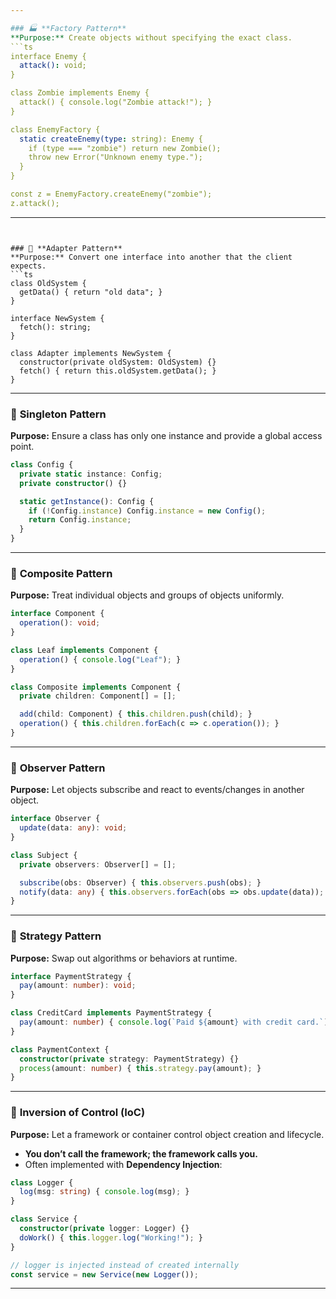 ```yaml
---

### 🏭 **Factory Pattern**
**Purpose:** Create objects without specifying the exact class.
```ts
interface Enemy {
  attack(): void;
}

class Zombie implements Enemy {
  attack() { console.log("Zombie attack!"); }
}

class EnemyFactory {
  static createEnemy(type: string): Enemy {
    if (type === "zombie") return new Zombie();
    throw new Error("Unknown enemy type.");
  }
}

const z = EnemyFactory.createEnemy("zombie");
z.attack();
```

---
```


### 🔌 **Adapter Pattern**
**Purpose:** Convert one interface into another that the client expects.
```ts
class OldSystem {
  getData() { return "old data"; }
}

interface NewSystem {
  fetch(): string;
}

class Adapter implements NewSystem {
  constructor(private oldSystem: OldSystem) {}
  fetch() { return this.oldSystem.getData(); }
}
```

---

### 👑 **Singleton Pattern**
**Purpose:** Ensure a class has only one instance and provide a global access point.
```ts
class Config {
  private static instance: Config;
  private constructor() {}

  static getInstance(): Config {
    if (!Config.instance) Config.instance = new Config();
    return Config.instance;
  }
}
```

---

### 🌳 **Composite Pattern**
**Purpose:** Treat individual objects and groups of objects uniformly.
```ts
interface Component {
  operation(): void;
}

class Leaf implements Component {
  operation() { console.log("Leaf"); }
}

class Composite implements Component {
  private children: Component[] = [];

  add(child: Component) { this.children.push(child); }
  operation() { this.children.forEach(c => c.operation()); }
}
```

---

### 👀 **Observer Pattern**
**Purpose:** Let objects subscribe and react to events/changes in another object.
```ts
interface Observer {
  update(data: any): void;
}

class Subject {
  private observers: Observer[] = [];

  subscribe(obs: Observer) { this.observers.push(obs); }
  notify(data: any) { this.observers.forEach(obs => obs.update(data)); }
}
```

---

### 🧠 **Strategy Pattern**
**Purpose:** Swap out algorithms or behaviors at runtime.
```ts
interface PaymentStrategy {
  pay(amount: number): void;
}

class CreditCard implements PaymentStrategy {
  pay(amount: number) { console.log(`Paid ${amount} with credit card.`); }
}

class PaymentContext {
  constructor(private strategy: PaymentStrategy) {}
  process(amount: number) { this.strategy.pay(amount); }
}
```

---

### 🔄 **Inversion of Control (IoC)**
**Purpose:** Let a framework or container control object creation and lifecycle.
- **You don’t call the framework; the framework calls you.**
- Often implemented with **Dependency Injection**:
```ts
class Logger {
  log(msg: string) { console.log(msg); }
}

class Service {
  constructor(private logger: Logger) {}
  doWork() { this.logger.log("Working!"); }
}

// logger is injected instead of created internally
const service = new Service(new Logger());
```

---
